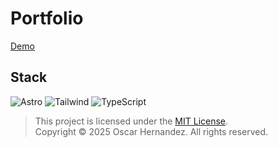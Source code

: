 # Portfolio

[Demo](https://oscarhernandez.vercel.app/)

## **Stack**

![Astro](https://img.shields.io/badge/Astro-FF5D01?logo=astro&logoColor=white)
![Tailwind](https://img.shields.io/badge/Tailwind_CSS-38B2AC?logo=tailwind-css&logoColor=white)
![TypeScript](https://img.shields.io/badge/TypeScript-3178C6?logo=typescript&logoColor=white)

> This project is licensed under the [MIT License](https://opensource.org/licenses/mit).  
> Copyright © 2025 Oscar Hernandez. All rights reserved.
